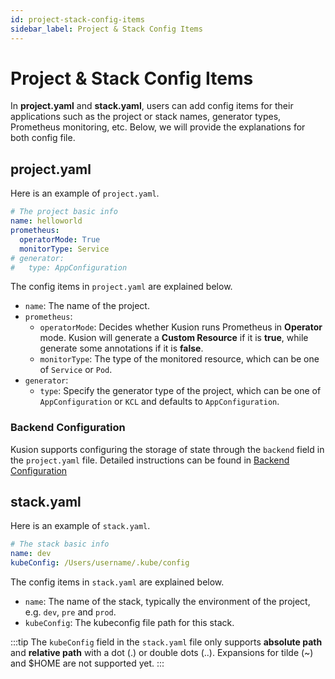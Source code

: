 ```yaml
---
id: project-stack-config-items
sidebar_label: Project & Stack Config Items
---
```

# Project & Stack Config Items

In **project.yaml** and **stack.yaml**, users can add config items for their applications such as the project or stack names, generator types, Prometheus monitoring, etc. Below, we will provide the explanations for both config file. 

## project.yaml

Here is an example of `project.yaml`. 

```yaml
# The project basic info
name: helloworld
prometheus:
  operatorMode: True
  monitorType: Service
# generator:
#   type: AppConfiguration
```

The config items in `project.yaml` are explained below. 

- `name`: The name of the project. 
- `prometheus`: 
    - `operatorMode`: Decides whether Kusion runs Prometheus in **Operator** mode. Kusion will generate a **Custom Resource** if it is **true**, while generate some annotations if it is **false**. 
    - `monitorType`: The type of the monitored resource, which can be one of `Service` or `Pod`. 
- `generator`: 
    - `type`: Specify the generator type of the project, which can be one of `AppConfiguration` or `KCL` and defaults to `AppConfiguration`. 

### Backend Configuration

Kusion supports configuring the storage of state through the `backend` field in the `project.yaml` file. Detailed instructions can be found in [Backend Configuration](/docs/user_docs/reference/cli/backend/backend-configuration.md)

## stack.yaml

Here is an example of `stack.yaml`. 

```yaml
# The stack basic info
name: dev
kubeConfig: /Users/username/.kube/config
```

The config items in `stack.yaml` are explained below. 

- `name`: The name of the stack, typically the environment of the project, e.g. `dev`, `pre` and `prod`. 
- `kubeConfig`: The kubeconfig file path for this stack. 

:::tip
The `kubeConfig` field in the `stack.yaml` file only supports **absolute path** and **relative path** with a dot (.) or double dots (..). Expansions for tilde (~) and $HOME are not supported yet. 
:::
